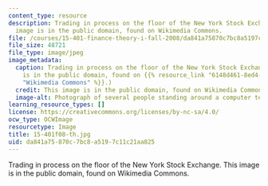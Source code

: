 ```yaml
---
content_type: resource
description: Trading in process on the floor of the New York Stock Exchange. This
  image is in the public domain, found on Wikimedia Commons.
file: /courses/15-401-finance-theory-i-fall-2008/da841a75870c7bc8a5197c11c21aa825_15-401f08-th.jpg
file_size: 48721
file_type: image/jpeg
image_metadata:
  caption: Trading in process on the floor of the New York Stock Exchange. (This image
    is in the public domain, found on {{% resource_link "6148d461-8ed4-45fc-b910-68b5e8e5b03d"
    "Wikimedia Commons" %}}.)
  credit: This image is in the public domain, found on Wikimedia Commons.
  image-alt: Photograph of several people standing around a computer terminal.
learning_resource_types: []
license: https://creativecommons.org/licenses/by-nc-sa/4.0/
ocw_type: OCWImage
resourcetype: Image
title: 15-401f08-th.jpg
uid: da841a75-870c-7bc8-a519-7c11c21aa825
---
```

Trading in process on the floor of the New York Stock Exchange. This image is in the public domain, found on Wikimedia Commons.